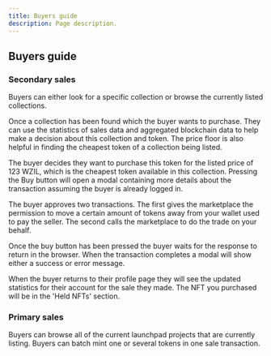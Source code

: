 ```yaml
---
title: Buyers guide
description: Page description.
---
```


## Buyers guide

### Secondary sales

Buyers can either look for a specific collection or browse the currently listed collections.

Once a collection has been found which the buyer wants to purchase. They can use the statistics of sales data and aggregated blockchain data to help make a decision about this collection and token. The price floor is also helpful in finding the cheapest token of a collection being listed.

The buyer decides they want to purchase this token for the listed price of 123 WZIL, which is the cheapest token available in this collection. Pressing the Buy button will open a modal containing more details about the transaction assuming the buyer is already logged in.

The buyer approves two transactions. The first gives the marketplace the permission to move a certain amount of tokens away from your wallet used to pay the seller. The second calls the marketplace to do the trade on your behalf.

Once the buy button has been pressed the buyer waits for the response to return in the browser. When the transaction completes a modal will show either a success or error message.

When the buyer returns to their profile page they will see the updated statistics for their account for the sale they made. The NFT you purchased will be in the 'Held NFTs' section.

### Primary sales

Buyers can browse all of the current launchpad projects that are currently listing. Buyers can batch mint one or several tokens in one sale transaction. 
